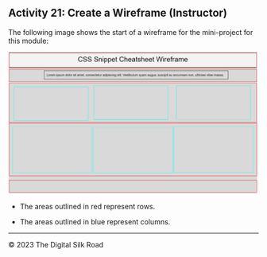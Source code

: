 ## Activity 21: Create a Wireframe (Instructor)

The following image shows the start of a wireframe for the mini-project for this module:

![Example of an unfinished wireframe with its row and columns highlighted.](./assets/Images/01-unfinished-wireframe.png)

* The areas outlined in red represent rows.

* The areas outlined in blue represent columns.

---
© 2023 The Digital Silk Road